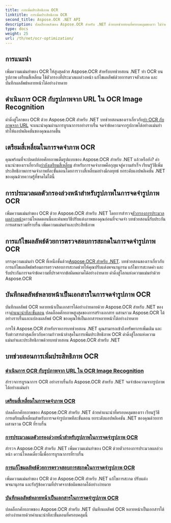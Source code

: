 ```yaml
---
title: การเพิ่มประสิทธิภาพ OCR
linktitle: การเพิ่มประสิทธิภาพ OCR
second_title: Aspose.OCR .NET API
description: ปลดล็อกพลังของ Aspose.OCR สำหรับ .NET ด้วยบทช่วยสอนที่ครอบคลุมของเรา ไม่ว่าคุณจะเป็นนักพัฒนาที่มีประสบการณ์หรือมือใหม่ คำแนะนำเหล่านี้จะยกระดับเกม OCR ของคุณ
type: docs
weight: 25
url: /th/net/ocr-optimization/
---
```

## การแนะนำ

เพิ่มความแม่นยำของ OCR ให้สูงสุดด้วย Aspose.OCR สำหรับบทช่วยสอน .NET ทำ OCR บนรูปภาพ เตรียมสี่เหลี่ยม ใช้ตัวกรองที่ประมวลผลล่วงหน้า แก้ไขผลลัพธ์ด้วยการตรวจตัวสะกด และบันทึกผลลัพธ์หลายหน้าได้อย่างง่ายดาย


## ดำเนินการ OCR กับรูปภาพจาก URL ใน OCR Image Recognition

 ดำดิ่งสู่โลกของ OCR ด้วย Aspose.OCR สำหรับ .NET บทช่วยสอนของเราเกี่ยวกับ[ทำ OCR กับภาพจาก URL](./perform-ocr-on-image-from-url/) จะแนะนำคุณผ่านการบูรณาการอย่างราบรื่น จดจำข้อความจากรูปภาพได้อย่างแม่นยำ ทำให้แอปพลิเคชันของคุณฉลาดขึ้น

## เตรียมสี่เหลี่ยมในการจดจำภาพ OCR

 คุณพร้อมที่จะปลดปล่อยศักยภาพเต็มรูปแบบของ Aspose.OCR สำหรับ .NET แล้วหรือยัง? คำแนะนำของเราเกี่ยวกับ[กำลังเตรียมสี่เหลี่ยม](./prepare-rectangles/) สำหรับการจดจำภาพคือกุญแจสู่ความสำเร็จ เรียนรู้วิธีเพิ่มประสิทธิภาพการจดจำภาพทีละขั้นตอนโดยการวางสี่เหลี่ยมอย่างมีกลยุทธ์ ยกระดับแอปพลิเคชัน .NET ของคุณด้วยความรู้ที่ขาดไม่ได้นี้

## การประมวลผลตัวกรองล่วงหน้าสำหรับรูปภาพในการจดจำรูปภาพ OCR

 เพิ่มความแม่นยำของ OCR ด้วย Aspose.OCR สำหรับ .NET โดยการสำรวจ[ตัวกรองการประมวลผลล่วงหน้า](./preprocessing-filters-for-image/)ดาวน์โหลดตอนนี้และค้นพบวิธีปรับแต่งภาพของคุณก่อนที่จะจดจำ บทช่วยสอนนี้รับประกันการผสานรวมที่ราบรื่น เพิ่มความแม่นยำและประสิทธิภาพ

## การแก้ไขผลลัพธ์ด้วยการตรวจสอบการสะกดในการจดจำรูปภาพ OCR

 บรรลุความแม่นยำ OCR ที่เหนือชั้นด้วย[Aspose.OCR สำหรับ .NET](./result-correction-with-spell-checking/). บทช่วยสอนของเราเกี่ยวกับการแก้ไขผลลัพธ์พร้อมการตรวจสอบการสะกดช่วยให้คุณปรับแต่งพจนานุกรม แก้ไขการสะกดคำ และรับประกันการจดจำข้อความที่ปราศจากข้อผิดพลาดได้อย่างง่ายดาย ดำดิ่งสู่โลกแห่งความแม่นยำด้วย Aspose.OCR

## บันทึกผลลัพธ์หลายหน้าเป็นเอกสารในการจดจำรูปภาพ OCR

 บันทึกผลลัพธ์ OCR หลายหน้าเป็นเอกสารได้อย่างง่ายดายด้วย Aspose.OCR สำหรับ .NET ของเรา[คำแนะนำทีละขั้นตอน](./save-multipage-result-as-document/) ปลดล็อคศักยภาพสูงสุดของการสร้างเอกสาร ผสานรวม Aspose.OCR ได้อย่างราบรื่นและแปลงผลลัพธ์ OCR ของคุณให้เป็นเอกสารหลายหน้าได้อย่างง่ายดาย

การใช้ Aspose.OCR สำหรับรายการบทช่วยสอน .NET คุณสามารถเข้าถึงทรัพยากรเพิ่มเติม และรับข่าวสารล่าสุดเกี่ยวกับความก้าวหน้าล่าสุดในการเพิ่มประสิทธิภาพ OCR ดำดิ่งสู่โลกแห่งความแม่นยำและประสิทธิภาพด้วยบทช่วยสอน Aspose.OCR สำหรับ .NET
## บทช่วยสอนการเพิ่มประสิทธิภาพ OCR
### [ดำเนินการ OCR กับรูปภาพจาก URL ใน OCR Image Recognition](./perform-ocr-on-image-from-url/)
สำรวจการบูรณาการ OCR อย่างราบรื่นกับ Aspose.OCR สำหรับ .NET จดจำข้อความจากรูปภาพได้อย่างแม่นยำ
### [เตรียมสี่เหลี่ยมในการจดจำภาพ OCR](./prepare-rectangles/)
ปลดล็อกศักยภาพของ Aspose.OCR สำหรับ .NET ด้วยคำแนะนำที่ครอบคลุมของเรา เรียนรู้วิธีการเตรียมสี่เหลี่ยมสำหรับการจดจำรูปภาพทีละขั้นตอน ยกระดับแอปพลิเคชัน .NET ของคุณด้วยการผสานรวม OCR ที่ราบรื่น
### [การประมวลผลตัวกรองล่วงหน้าสำหรับรูปภาพในการจดจำรูปภาพ OCR](./preprocessing-filters-for-image/)
สำรวจ Aspose.OCR สำหรับ .NET เพิ่มความแม่นยำของ OCR ด้วยตัวกรองการประมวลผลล่วงหน้า ดาวน์โหลดเดี๋ยวนี้เพื่อการบูรณาการที่ราบรื่น
### [การแก้ไขผลลัพธ์ด้วยการตรวจสอบการสะกดในการจดจำรูปภาพ OCR](./result-correction-with-spell-checking/)
เพิ่มความแม่นยำของ OCR ด้วย Aspose.OCR สำหรับ .NET แก้ไขการสะกด ปรับแต่งพจนานุกรม และรับรู้ข้อความที่ปราศจากข้อผิดพลาดได้อย่างง่ายดาย
### [บันทึกผลลัพธ์หลายหน้าเป็นเอกสารในการจดจำรูปภาพ OCR](./save-multipage-result-as-document/)
ปลดล็อกศักยภาพของ Aspose.OCR สำหรับ .NET บันทึกผลลัพธ์ OCR หลายหน้าเป็นเอกสารได้อย่างง่ายดายด้วยคำแนะนำทีละขั้นตอนที่ครอบคลุมนี้